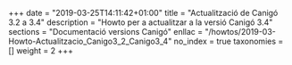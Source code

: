 +++
date        = "2019-03-25T14:11:42+01:00"
title       = "Actualització de Canigó 3.2 a 3.4"
description = "Howto per a actualitzar a la versió Canigó 3.4"
sections    = "Documentació versions Canigó"
enllac		= "/howtos/2019-03-Howto-Actualitzacio_Canigo3_2_Canigo3_4"
no_index 	= true
taxonomies  = []
weight 		= 2
+++
